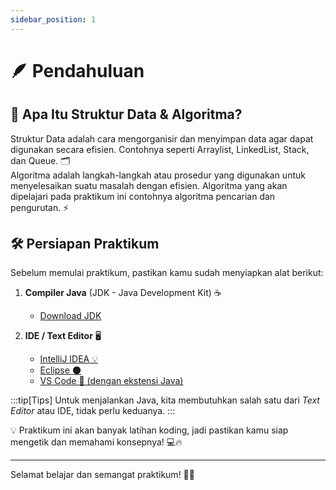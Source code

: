 ```yaml
---
sidebar_position: 1
---
```


# 🪶 Pendahuluan

## 🧐 Apa Itu Struktur Data & Algoritma?

Struktur Data adalah cara mengorganisir dan menyimpan data agar dapat digunakan secara efisien. Contohnya seperti Arraylist, LinkedList, Stack, dan Queue. 🗂️  
Algoritma adalah langkah-langkah atau prosedur yang digunakan untuk menyelesaikan suatu masalah dengan efisien. Algoritma yang akan dipelajari pada praktikum ini contohnya algoritma pencarian dan pengurutan. ⚡

## 🛠️ Persiapan Praktikum

Sebelum memulai praktikum, pastikan kamu sudah menyiapkan alat berikut:

1. **Compiler Java** (JDK - Java Development Kit) ☕

   - [Download JDK](https://www.oracle.com/java/technologies/javase-downloads.html)

2. **IDE / Text Editor** 🖥️

   - [IntelliJ IDEA 💡](https://www.jetbrains.com/idea/)
   - [Eclipse 🌑](https://www.eclipse.org/downloads/)
   - [VS Code 📝 (dengan ekstensi Java)](https://code.visualstudio.com/)

:::tip[Tips]
Untuk menjalankan Java, kita membutuhkan salah satu dari _Text Editor_ atau IDE, tidak perlu keduanya.
:::

💡 Praktikum ini akan banyak latihan koding, jadi pastikan kamu siap mengetik dan memahami konsepnya! 💻🔥

---

Selamat belajar dan semangat praktikum! 🚀💪
